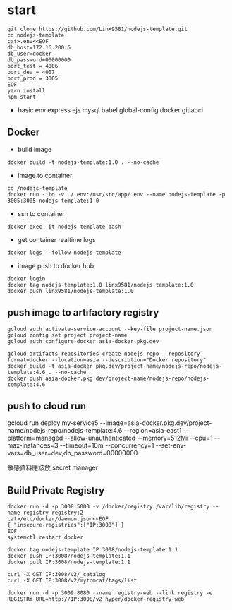 # start
```
git clone https://github.com/LinX9581/nodejs-template.git
cd nodejs-template
cat>.env<<EOF
db_host=172.16.200.6
db_user=docker
db_password=00000000
port_test = 4006
port_dev = 4007
port_prod = 3005
EOF
yarn install
npm start
```
* basic env
express ejs mysql babel global-config docker gitlabci

## Docker
* build image
```
docker build -t nodejs-template:1.0 . --no-cache
```
* image to container
```
cd /nodejs-template
docker run -itd -v ./.env:/usr/src/app/.env --name nodejs-template -p 3005:3005 nodejs-template:1.0
```
* ssh to container
```
docker exec -it nodejs-template bash
```
* get container realtime logs
```
docker logs --follow nodejs-template
```
* image push to docker hub
```
docker login
docker tag nodejs-template:1.0 linx9581/nodejs-template:1.0
docker push linx9581/nodejs-template:1.0
```
## push image to artifactory registry
```
gcloud auth activate-service-account --key-file project-name.json
gcloud config set project project-name
gcloud auth configure-docker asia-docker.pkg.dev

gcloud artifacts repositories create nodejs-repo --repository-format=docker --location=asia --description="Docker repository"
docker build -t asia-docker.pkg.dev/project-name/nodejs-repo/nodejs-template:4.6 . --no-cache
docker push asia-docker.pkg.dev/project-name/nodejs-repo/nodejs-template:4.6

```
## push to cloud run
gcloud run deploy my-service5 --image=asia-docker.pkg.dev/project-name/nodejs-repo/nodejs-template:4.6 --region=asia-east1 --platform=managed --allow-unauthenticated --memory=512Mi --cpu=1 --max-instances=3 --timeout=10m --concurrency=1 --set-env-vars=db_user=dev,db_password=00000000

敏感資料應該放 secret manager

## Build Private Registry
```
docker run -d -p 3008:5000 -v /docker/registry:/var/lib/registry --name registry registry:2
cat>/etc/docker/daemon.json<<EOF
{ "insecure-registries":["IP:3008"] }
EOF
systemctl restart docker

docker tag nodejs-template IP:3008/nodejs-template:1.1
docker push IP:3008/nodejs-template:1.1
docker pull IP:3008/nodejs-template:1.1

curl -X GET IP:3008/v2/_catalog
curl -X GET IP:3008/v2/mytomcat/tags/list

docker run -d -p 3009:8080 --name registry-web --link registry -e REGISTRY_URL=http://IP:3008/v2 hyper/docker-registry-web
```